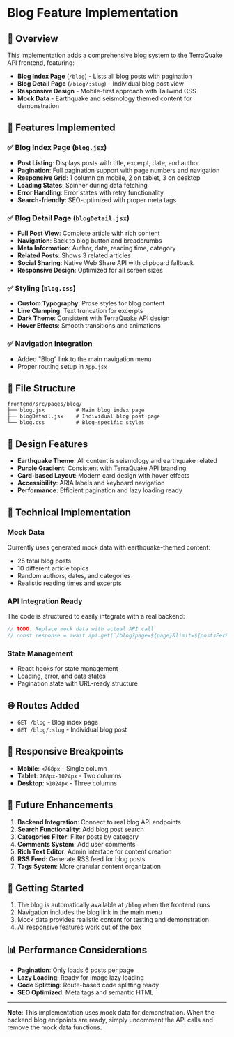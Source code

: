# Blog Feature Implementation

## 📰 Overview

This implementation adds a comprehensive blog system to the TerraQuake API frontend, featuring:

- **Blog Index Page** (`/blog`) - Lists all blog posts with pagination
- **Blog Detail Page** (`/blog/:slug`) - Individual blog post view
- **Responsive Design** - Mobile-first approach with Tailwind CSS
- **Mock Data** - Earthquake and seismology themed content for demonstration

## 🚀 Features Implemented

### ✅ Blog Index Page (`blog.jsx`)
- **Post Listing**: Displays posts with title, excerpt, date, and author
- **Pagination**: Full pagination support with page numbers and navigation
- **Responsive Grid**: 1 column on mobile, 2 on tablet, 3 on desktop
- **Loading States**: Spinner during data fetching
- **Error Handling**: Error states with retry functionality
- **Search-friendly**: SEO-optimized with proper meta tags

### ✅ Blog Detail Page (`blogDetail.jsx`)
- **Full Post View**: Complete article with rich content
- **Navigation**: Back to blog button and breadcrumbs
- **Meta Information**: Author, date, reading time, category
- **Related Posts**: Shows 3 related articles
- **Social Sharing**: Native Web Share API with clipboard fallback
- **Responsive Design**: Optimized for all screen sizes

### ✅ Styling (`blog.css`)
- **Custom Typography**: Prose styles for blog content
- **Line Clamping**: Text truncation for excerpts
- **Dark Theme**: Consistent with TerraQuake API design
- **Hover Effects**: Smooth transitions and animations

### ✅ Navigation Integration
- Added "Blog" link to the main navigation menu
- Proper routing setup in `App.jsx`

## 📁 File Structure

```
frontend/src/pages/blog/
├── blog.jsx          # Main blog index page
├── blogDetail.jsx    # Individual blog post page
└── blog.css          # Blog-specific styles
```

## 🎨 Design Features

- **Earthquake Theme**: All content is seismology and earthquake related
- **Purple Gradient**: Consistent with TerraQuake API branding
- **Card-based Layout**: Modern card design with hover effects
- **Accessibility**: ARIA labels and keyboard navigation
- **Performance**: Efficient pagination and lazy loading ready

## 🔧 Technical Implementation

### Mock Data
Currently uses generated mock data with earthquake-themed content:
- 25 total blog posts
- 10 different article topics
- Random authors, dates, and categories
- Realistic reading times and excerpts

### API Integration Ready
The code is structured to easily integrate with a real backend:
```javascript
// TODO: Replace mock data with actual API call
// const response = await api.get(`/blog?page=${page}&limit=${postsPerPage}`)
```

### State Management
- React hooks for state management
- Loading, error, and data states
- Pagination state with URL-ready structure

## 🌐 Routes Added

- `GET /blog` - Blog index page
- `GET /blog/:slug` - Individual blog post

## 📱 Responsive Breakpoints

- **Mobile**: `<768px` - Single column
- **Tablet**: `768px-1024px` - Two columns  
- **Desktop**: `>1024px` - Three columns

## 🎯 Future Enhancements

1. **Backend Integration**: Connect to real blog API endpoints
2. **Search Functionality**: Add blog post search
3. **Categories Filter**: Filter posts by category
4. **Comments System**: Add user comments
5. **Rich Text Editor**: Admin interface for content creation
6. **RSS Feed**: Generate RSS feed for blog posts
7. **Tags System**: More granular content organization

## 🚦 Getting Started

1. The blog is automatically available at `/blog` when the frontend runs
2. Navigation includes the blog link in the main menu
3. Mock data provides realistic content for testing and demonstration
4. All responsive features work out of the box

## 📊 Performance Considerations

- **Pagination**: Only loads 6 posts per page
- **Lazy Loading**: Ready for image lazy loading
- **Code Splitting**: Route-based code splitting ready
- **SEO Optimized**: Meta tags and semantic HTML

---

**Note**: This implementation uses mock data for demonstration. When the backend blog endpoints are ready, simply uncomment the API calls and remove the mock data functions.